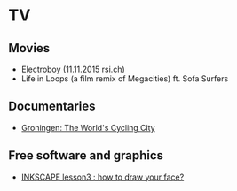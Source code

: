 # TV

## Movies

- Electroboy (11.11.2015 rsi.ch)
- Life in Loops (a film remix of Megacities) ft. Sofa Surfers

## Documentaries

- [Groningen: The World's Cycling City](https://www.youtube.com/watch?v=fv38J7SKH_g)


## Free software and graphics

- [INKSCAPE lesson3 : how to draw your face?](https://www.youtube.com/watch?v=EvLJAF83feI&feature=youtu.be)

